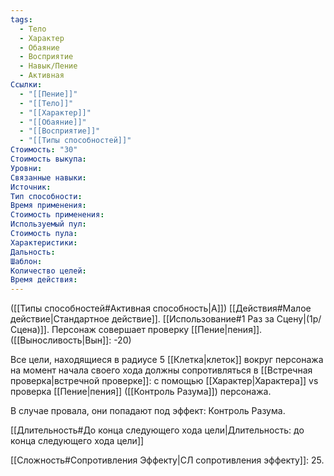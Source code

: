 ```yaml
---
tags:
  - Тело
  - Характер
  - Обаяние
  - Восприятие
  - Навык/Пение
  - Активная
Ссылки:
  - "[[Пение]]"
  - "[[Тело]]"
  - "[[Характер]]"
  - "[[Обаяние]]"
  - "[[Восприятие]]"
  - "[[Типы способностей]]"
Стоимость: "30"
Стоимость выкупа:
Уровни:
Связанные навыки:
Источник:
Тип способности:
Время применения:
Стоимость применения:
Используемый пул:
Стоимость пула:
Характеристики:
Дальность:
Шаблон:
Количество целей:
Время действия:
---
```

([[Типы способностей#Активная способность|А]]) [[Действия#Малое действие|Стандартное действие]]. [[Использование#1 Раз за Сцену|(1р/Сцена)]]. Персонаж совершает проверку [[Пение|пения]]. 
([[Выносливость|Вын]]: -20)

Все цели, находящиеся в радиусе 5 [[Клетка|клеток]] вокруг персонажа на момент начала своего хода должны сопротивляться в [[Встречная проверка|встречной проверке]]: с помощью [[Характер|Характера]] vs проверка [[Пение|пения]] ([[Контроль Разума]]) персонажа.

В случае провала, они попадают под эффект: Контроль Разума.

[[Длительность#До конца следующего хода цели|Длительность: до конца следующего хода цели]]

[[Сложность#Cопротивления Эффекту|СЛ сопротивления эффекту]]: 25. 